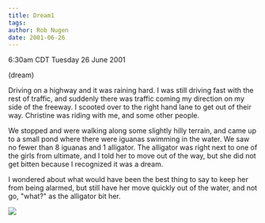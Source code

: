 ```yaml
---
title: Dream1
tags: 
author: Rob Nugen
date: 2001-06-26
---
```


<title></title>
<p class=date>6:30am CDT Tuesday 26 June 2001</p>
<p class=note>(dream)</p>

<p class=dream>Driving on a highway and it was raining hard.  I was
still driving fast with the rest of traffic, and suddenly there was
traffic coming my direction on my side of the freeway.  I scooted
over to the right hand lane to get out of their way.  Christine was
riding with me, and some other people.</p>

<p class=dream>We stopped and were walking along some slightly hilly
terrain, and came up to a small pond where there were iguanas swimming
in the water.  We saw no fewer than 8 iguanas and 1 alligator.  The
alligator was right next to one of the girls from ultimate, and I told
her to move out of the way, but she did not get bitten because I
recognized it was a dream.</p>

<p class=dream>I wondered about what would have been the best thing to
say to keep her from being alarmed, but still have her move quickly out
of the water, and not go, "what?" as the alligator bit her.</p>

<p><img src='/images/rob/wL-ROB.gif'/></p>

